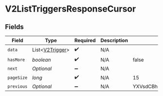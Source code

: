 # V2ListTriggersResponseCursor


## Fields

| Field                                               | Type                                                | Required                                            | Description                                         | Example                                             |
| --------------------------------------------------- | --------------------------------------------------- | --------------------------------------------------- | --------------------------------------------------- | --------------------------------------------------- |
| `data`                                              | List<[V2Trigger](../../models/shared/V2Trigger.md)> | :heavy_check_mark:                                  | N/A                                                 |                                                     |
| `hasMore`                                           | *boolean*                                           | :heavy_check_mark:                                  | N/A                                                 | false                                               |
| `next`                                              | *Optional<String>*                                  | :heavy_minus_sign:                                  | N/A                                                 |                                                     |
| `pageSize`                                          | *long*                                              | :heavy_check_mark:                                  | N/A                                                 | 15                                                  |
| `previous`                                          | *Optional<String>*                                  | :heavy_minus_sign:                                  | N/A                                                 | YXVsdCBhbmQgYSBtYXhpbXVtIG1heF9yZXN1bHRzLol=        |